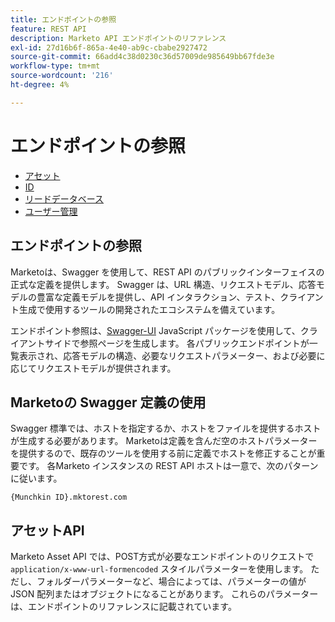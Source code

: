 ```yaml
---
title: エンドポイントの参照
feature: REST API
description: Marketo API エンドポイントのリファレンス
exl-id: 27d16b6f-865a-4e40-ab9c-cbabe2927472
source-git-commit: 66add4c38d0230c36d57009de985649bb67fde3e
workflow-type: tm+mt
source-wordcount: '216'
ht-degree: 4%

---
```


# エンドポイントの参照

- [ アセット ](https://developer.adobe.com/marketo-apis/api/asset/)
- [ID](https://developer.adobe.com/marketo-apis/api/identity/)
- [ リードデータベース ](https://developer.adobe.com/marketo-apis/api/mapi/)
- [ ユーザー管理 ](https://developer.adobe.com/marketo-apis/api/user/)

## エンドポイントの参照

Marketoは、Swagger を使用して、REST API のパブリックインターフェイスの正式な定義を提供します。 Swagger は、URL 構造、リクエストモデル、応答モデルの豊富な定義モデルを提供し、API インタラクション、テスト、クライアント生成で使用するツールの開発されたエコシステムを備えています。

エンドポイント参照は、[Swagger-UI](https://swagger.io/tools/swagger-ui/) JavaScript パッケージを使用して、クライアントサイドで参照ページを生成します。 各パブリックエンドポイントが一覧表示され、応答モデルの構造、必要なリクエストパラメーター、および必要に応じてリクエストモデルが提供されます。

## Marketoの Swagger 定義の使用

Swagger 標準では、ホストを指定するか、ホストをファイルを提供するホストが生成する必要があります。 Marketoは定義を含んだ空のホストパラメーターを提供するので、既存のツールを使用する前に定義でホストを修正することが重要です。 各Marketo インスタンスの REST API ホストは一意で、次のパターンに従います。

`{Munchkin ID}.mktorest.com`

## アセットAPI

Marketo Asset API では、POST方式が必要なエンドポイントのリクエストで `application/x-www-url-formencoded` スタイルパラメーターを使用します。 ただし、フォルダーパラメーターなど、場合によっては、パラメーターの値が JSON 配列またはオブジェクトになることがあります。 これらのパラメーターは、エンドポイントのリファレンスに記載されています。
